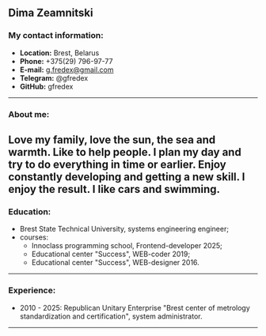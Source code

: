 ## Dima Zeamnitski
### My contact information:
+ **Location:** Brest, Belarus  
+ **Phone:** +375(29) 796-97-77  
+ **E-mail:** g.fredex@gmail.com  
+ **Telegram:** @gfredex  
+ **GitHub:** gfredex
-----
### About me:

Love my family, love the sun, the sea and warmth. Like to help people. I plan my day and try to do everything in time or earlier. Enjoy constantly developing and getting a new skill. I enjoy the result. I like cars and swimming.
-----
### Education:

+ Brest State Technical University, systems engineering engineer;  
+ courses:
	+ Innoclass programming school, Frontend-developer 2025;
    + Educational center "Success", WEB-coder 2019;
	+ Educational center "Success", WEB-designer 2016.
-----
### Experience:
+ 2010 - 2025: Republican Unitary Enterprise "Brest center of metrology standardization and certification", system administrator.
-----
